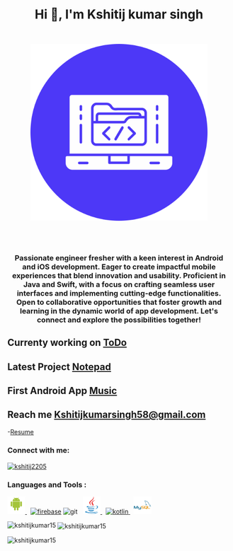 <div align="center">
  <h1 align="center">Hi 👋, I'm Kshitij kumar singh</h1><br>

<img src="https://github.com/Kshitijkumar15/kshitijkumar15/blob/Beginning/software-development.png" alt="kshitij2205" height="400" width="400" /></a>
</div>
<br>
<br>
<h3 align="center">Passionate engineer fresher with a keen interest in Android and iOS development. Eager to create impactful mobile experiences that blend innovation and usability. Proficient in Java and Swift, with a focus on crafting seamless user interfaces and implementing cutting-edge functionalities. Open to collaborative opportunities that foster growth and learning in the dynamic world of app development. Let's connect and explore the possibilities together!</h3>




## Currenty working on [ToDo](https://github.com/Kshitijkumar15/iosToDo)

## Latest Project [Notepad](https://github.com/Kshitijkumar15/Notepad)

## First Android App [Music](https://github.com/Kshitijkumar15/Music)

## Reach me **Kshitijkumarsingh58@gmail.com**

-[Resume](https://drive.google.com/file/d/1kqIb3hJHQjpzSSOgyoPLDymoL8Umqh5S/view?usp=sharing) 
<h3 align="left">Connect with me:</h3>
<p align="left">
<a href="https://linkedin.com/in/kshitij2205" target="blank"><img align="center" src="https://raw.githubusercontent.com/rahuldkjain/github-profile-readme-generator/master/src/images/icons/Social/linked-in-alt.svg" alt="kshitij2205" height="30" width="40" /></a>
</p>

<h3 align="left">Languages and Tools :</h3>
<p align="left"> <a href="https://developer.android.com" target="_blank" rel="noreferrer"> <img src="https://raw.githubusercontent.com/devicons/devicon/master/icons/android/android-original-wordmark.svg" alt="android" width="40" height="40"/> </a> &nbsp <a href="https://firebase.google.com/" target="_blank" rel="noreferrer"> <img src="https://www.vectorlogo.zone/logos/firebase/firebase-icon.svg" alt="firebase" width="40" height="40"/></a>  <img src="https://www.vectorlogo.zone/logos/git-scm/git-scm-icon.svg" alt="git" width="40" height="40"/> </a> &nbsp <a href="https://www.java.com" target="_blank" rel="noreferrer"> <img src="https://raw.githubusercontent.com/devicons/devicon/master/icons/java/java-original.svg" alt="java" width="40" height="40"/> </a>&nbsp <a href="https://kotlinlang.org" target="_blank" rel="noreferrer"> <img src="https://www.vectorlogo.zone/logos/kotlinlang/kotlinlang-icon.svg" alt="kotlin" width="40" height="40"/> </a> &nbsp <a href="https://www.mysql.com/" target="_blank" rel="noreferrer"> <img src="https://raw.githubusercontent.com/devicons/devicon/master/icons/mysql/mysql-original-wordmark.svg" alt="mysql" width="40" height="40"/> </a> </p>

<p><img align="left" src="https://github-readme-stats.vercel.app/api/top-langs?username=kshitijkumar15&show_icons=true&locale=en&layout=compact" alt="kshitijkumar15" /></p>

<p>&nbsp;<img align="center" src="https://github-readme-stats.vercel.app/api?username=kshitijkumar15&show_icons=true&locale=en" alt="kshitijkumar15" /></p>

<p><img align="center" src="https://github-readme-streak-stats.herokuapp.com/?user=kshitijkumar15&" alt="kshitijkumar15" /></p>
